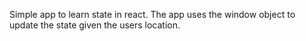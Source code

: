 Simple app to learn state in react. The app uses the window object to update the state given the users location.
